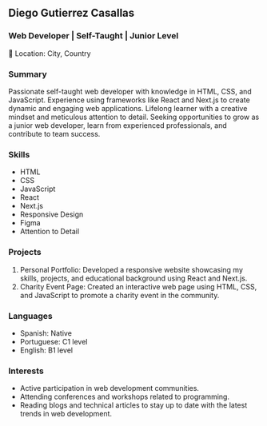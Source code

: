 ## Diego Gutierrez Casallas

### Web Developer | Self-Taught | Junior Level
📍 Location: City, Country


### Summary

Passionate self-taught web developer with knowledge in HTML, CSS, and JavaScript. Experience using frameworks like React and Next.js to create dynamic and engaging web applications. Lifelong learner with a creative mindset and meticulous attention to detail. Seeking opportunities to grow as a junior web developer, learn from experienced professionals, and contribute to team success.


### Skills

- HTML
- CSS
- JavaScript
- React
- Next.js
- Responsive Design
- Figma
- Attention to Detail

### Projects

1. Personal Portfolio: Developed a responsive website showcasing my skills, projects, and educational background using React and Next.js.
2. Charity Event Page: Created an interactive web page using HTML, CSS, and JavaScript to promote a charity event in the community.


### Languages

- Spanish: Native
- Portuguese: C1 level
- English: B1 level



### Interests

- Active participation in web development communities.
- Attending conferences and workshops related to programming.
- Reading blogs and technical articles to stay up to date with the latest trends in web development.



